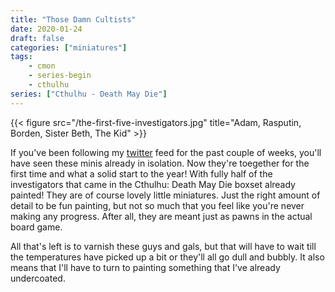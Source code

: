 ```yaml
---
title: "Those Damn Cultists"
date: 2020-01-24
draft: false
categories: ["miniatures"]
tags:
    - cmon
    - series-begin
    - cthulhu
series: ["Cthulhu - Death May Die"]
---
```


{{< figure src="/the-first-five-investigators.jpg" title="Adam, Rasputin, Borden, Sister Beth, The Kid" >}}

If you've been following my [twitter] feed for the past couple of weeks, you'll have seen these minis already in isolation. Now they're toegether for the first time and what a solid start to the year! With fully half of the investigators that came in the Cthulhu: Death May Die boxset already painted! They are of course lovely little miniatures. Just the right amount of detail to be fun painting, but not so much that you feel like you're never making any progress. After all, they are meant just as pawns in the actual board game.

All that's left is to varnish these guys and gals, but that will have to wait till the temperatures have picked up a bit or they'll all go dull and bubbly. It also means that I'll have to turn to painting something that I've already undercoated.

[twitter]: https://twitter.com/peter_kuehne